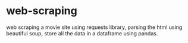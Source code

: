 # web-scraping
web scraping a movie site using requests library, parsing the html using beautiful soup, store all the data in a dataframe using pandas.
